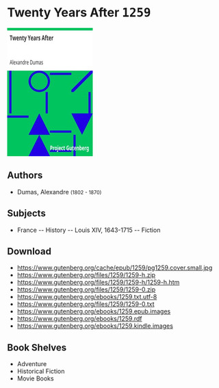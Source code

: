 # Twenty Years After <kbd>1259</kbd>

![](./cover.medium.jpg "")

## Authors


 - Dumas, Alexandre <small>(1802 - 1870)</small>

## Subjects


 - France -- History -- Louis XIV, 1643-1715 -- Fiction

## Download


 - https://www.gutenberg.org/cache/epub/1259/pg1259.cover.small.jpg
 - https://www.gutenberg.org/files/1259/1259-h.zip
 - https://www.gutenberg.org/files/1259/1259-h/1259-h.htm
 - https://www.gutenberg.org/files/1259/1259-0.zip
 - https://www.gutenberg.org/ebooks/1259.txt.utf-8
 - https://www.gutenberg.org/files/1259/1259-0.txt
 - https://www.gutenberg.org/ebooks/1259.epub.images
 - https://www.gutenberg.org/ebooks/1259.rdf
 - https://www.gutenberg.org/ebooks/1259.kindle.images

## Book Shelves


 - Adventure
 - Historical Fiction
 - Movie Books
